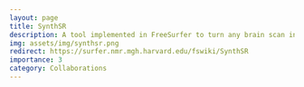 ```yaml
---
layout: page
title: SynthSR
description: A tool implemented in FreeSurfer to turn any brain scan into a 1mm T1
img: assets/img/synthsr.png
redirect: https://surfer.nmr.mgh.harvard.edu/fswiki/SynthSR
importance: 3
category: Collaborations
---
```


